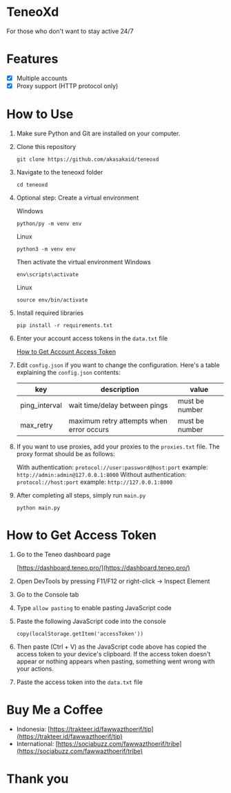 # TeneoXd

For those who don't want to stay active 24/7

# Features
- [x] Multiple accounts
- [x] Proxy support (HTTP protocol only)

# How to Use

1. Make sure Python and Git are installed on your computer.

2. Clone this repository
   
   ```
   git clone https://github.com/akasakaid/teneoxd
   ```

3. Navigate to the teneoxd folder
   
   ```
   cd teneoxd
   ```

4. Optional step: Create a virtual environment
   
   Windows
   ```
   python/py -m venv env
   ```
   Linux
   ```
   python3 -m venv env
   ```
   Then activate the virtual environment
   Windows
   ```
   env\scripts\activate
   ```
   Linux
   ```
   source env/bin/activate
   ```

5. Install required libraries
   ```
   pip install -r requirements.txt
   ```

6. Enter your account access tokens in the `data.txt` file
   
   [How to Get Account Access Token](#How-to-Get-Access-Token)

7. Edit `config.json` if you want to change the configuration. Here's a table explaining the `config.json` contents:
   
   | key           | description                           | value         |
   | ------------- | ------------------------------------- | ------------- |
   | ping_interval | wait time/delay between pings         | must be number|
   | max_retry     | maximum retry attempts when error occurs | must be number|

8. If you want to use proxies, add your proxies to the `proxies.txt` file. The proxy format should be as follows:
   
   With authentication:
   `protocol://user:password@host:port`
   example:
   `http://admin:admin@127.0.0.1:8000`
   Without authentication:
   `protocol://host:port`
   example:
   `http://127.0.0.1:8000`
9. After completing all steps, simply run `main.py`
    ```
    python main.py
    ```

# How to Get Access Token
1. Go to the Teneo dashboard page
   
   [https://dashboard.teneo.pro/](https://dashboard.teneo.pro/)

2. Open DevTools by pressing F11/F12 or right-click -> Inspect Element

3. Go to the Console tab

4. Type `allow pasting` to enable pasting JavaScript code

5. Paste the following JavaScript code into the console
   ```
   copy(localStorage.getItem('accessToken'))
   ```

6. Then paste (Ctrl + V) as the JavaScript code above has copied the access token to your device's clipboard. If the access token doesn't appear or nothing appears when pasting, something went wrong with your actions.

7. Paste the access token into the `data.txt` file

# Buy Me a Coffee
- Indonesia: [https://trakteer.id/fawwazthoerif/tip](https://trakteer.id/fawwazthoerif/tip)
- International: [https://sociabuzz.com/fawwazthoerif/tribe](https://sociabuzz.com/fawwazthoerif/tribe)

# Thank you